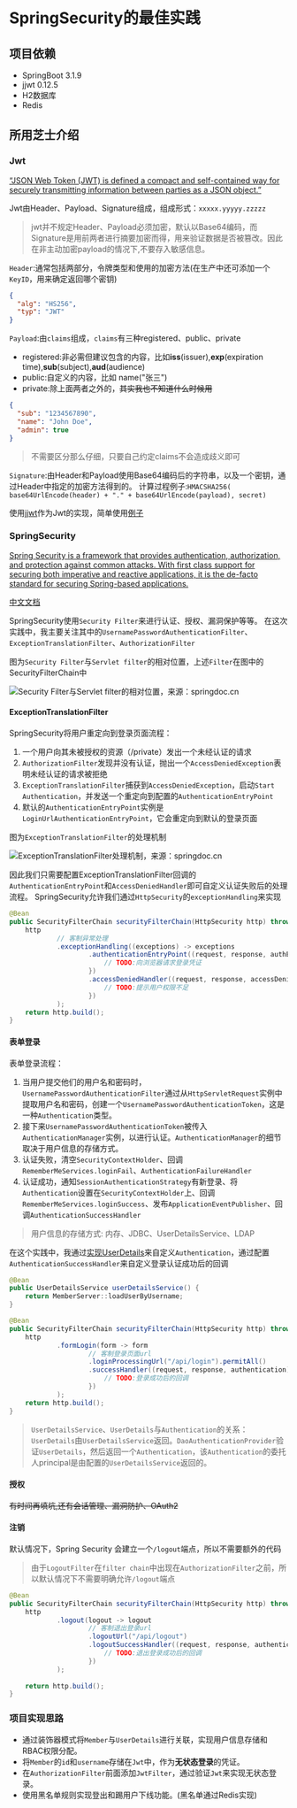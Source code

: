 # SpringSecurity的最佳实践

## 项目依赖
- SpringBoot 3.1.9
- jjwt 0.12.5
- H2数据库
- Redis

## 所用芝士介绍

### Jwt
[“JSON Web Token (JWT) is defined a compact and self-contained way for securely transmitting information between parties as a JSON object.”](https://jwt.io/introduction)

Jwt由Header、Payload、Signature组成，组成形式：`xxxxx.yyyyy.zzzzz`
> jwt并不规定Header、Payload必须加密，默认以Base64编码，而Signature是用前两者进行摘要加密而得，用来验证数据是否被篡改。因此在非主动加密payload的情况下,不要存入敏感信息。

`Header`:通常包括两部分，令牌类型和使用的加密方法(在生产中还可添加一个`KeyID`，用来确定返回哪个密钥)
```json
{
  "alg": "HS256",
  "typ": "JWT"
}
```
`Payload`:由`claims`组成，`claims`有三种registered、public、private
- registered:非必需但建议包含的内容，比如**iss**(issuer),**exp**(expiration time),**sub**(subject),**aud**(audience)
- public:自定义的内容，比如 name("张三")
- private:除上面两者之外的，~~其实我也不知道什么时候用~~
```json
{  
  "sub": "1234567890",  
  "name": "John Doe",  
  "admin": true  
}
```
> 不需要区分那么仔细，只要自己约定claims不会造成歧义即可

`Signature`:由Header和Payload使用Base64编码后的字符串，以及一个密钥，通过Header中指定的加密方法得到的。
计算过程例子:`HMACSHA256( base64UrlEncode(header) + "." + base64UrlEncode(payload), secret)`

使用[jjwt](https://github.com/jwtk/jjwt)作为Jwt的实现，简单使用[例子](https://github.com/maifuwa/BestPractices/blob/master/SpringSecurityDemo/src/test/java/org/bigboss/springsecuritydemo/JwtTest.java)

### SpringSecurity
[Spring Security is a framework that provides authentication, authorization, and protection against common attacks. With first class support for securing both imperative and reactive applications, it is the de-facto standard for securing Spring-based applications.](https://spring.io/projects/spring-security#learn)

[中文文档](https://springdoc.cn/spring-security/)

SpringSecurity使用`Security Filter`来进行认证、授权、漏洞保护等等。
在这次实践中，我主要关注其中的`UsernamePasswordAuthenticationFilter`、`ExceptionTranslationFilter`、`AuthorizationFilter`

图为`Security Filter`与`Servlet filter`的相对位置，上述`Filter`在图中的SecurityFilterChain中

![Security Filter与Servlet filter的相对位置，来源：springdoc.cn](images/SecurityFilter.png)

#### ExceptionTranslationFilter
SpringSecurity将用户重定向到登录页面流程：
1. 一个用户向其未被授权的资源（/private）发出一个未经认证的请求
2. `AuthorizationFilter`发现并没有认证，抛出一个`AccessDeniedException`表明未经认证的请求被拒绝
3. `ExceptionTranslationFilter`捕获到`AccessDeniedException`，启动`Start Authentication`，并发送一个重定向到配置的`AuthenticationEntryPoint`
4. 默认的`AuthenticationEntryPoint`实例是`LoginUrlAuthenticationEntryPoint`，它会重定向到默认的登录页面

图为`ExceptionTranslationFilter`的处理机制

![ExceptionTranslationFilter处理机制，来源：springdoc.cn](images/ExceptionTranslationFilter.png)

因此我们只需要配置ExceptionTranslationFilter回调的`AuthenticationEntryPoint`和`AccessDeniedHandler`即可自定义认证失败后的处理流程。
SpringSecurity允许我们通过`HttpSecurity`的`exceptionHandling`来实现
```java
@Bean
public SecurityFilterChain securityFilterChain(HttpSecurity http) throws Exception {
    http
            // 客制异常处理
            .exceptionHandling((exceptions) -> exceptions
                    .authenticationEntryPoint((request, response, authException) -> {
                        // TODO:向浏览器请求登录凭证
                    })
                    .accessDeniedHandler((request, response, accessDeniedException) -> {
                        // TODO:提示用户权限不足
                    })
            );
    return http.build();
}
```

#### 表单登录
表单登录流程：
1. 当用户提交他们的用户名和密码时，`UsernamePasswordAuthenticationFilter`通过从`HttpServletRequest`实例中提取用户名和密码，创建一个`UsernamePasswordAuthenticationToken`，这是一种`Authentication`类型。
2. 接下来`UsernamePasswordAuthenticationToken`被传入`AuthenticationManager`实例，以进行认证。`AuthenticationManager`的细节取决于用户信息的存储方式。
3. 认证失败，清空`SecurityContextHolder`、回调`RememberMeServices.loginFail`、`AuthenticationFailureHandler`
4. 认证成功，通知`SessionAuthenticationStrategy`有新登录、将`Authentication`设置在`SecurityContextHolder`上、回调`RememberMeServices.loginSuccess`、发布`ApplicationEventPublisher`、回调`AuthenticationSuccessHandler`
> 用户信息的存储方式: 内存、JDBC、UserDetailsService、LDAP

在这个实践中，我通过[实现UserDetails](https://github.com/maifuwa/BestPractices/blob/master/SpringSecurityDemo/src/main/java/org/bigboss/springsecuritydemo/domain/MemberDetails.java)来自定义`Authentication`，通过配置`AuthenticationSuccessHandler`来自定义登录认证成功后的回调
```java
@Bean
public UserDetailsService userDetailsService() {
    return MemberServer::loadUserByUsername;
}

@Bean
public SecurityFilterChain securityFilterChain(HttpSecurity http) throws Exception {
    http
            .formLogin(form -> form
                    // 客制登录页面url
                    .loginProcessingUrl("/api/login").permitAll()
                    .successHandler((request, response, authentication) -> {
                        // TODO:登录成功后的回调
                    })
            );
    return http.build();
}
```
> `UserDetailsService`、`UserDetails`与`Authentication`的关系：`UserDetails`由`UserDetailsService`返回。`DaoAuthenticationProvider`验证`UserDetails`，然后返回一个`Authentication`，该`Authentication`的委托人principal是由配置的`UserDetailsService`返回的。

#### 授权
~~有时间再填坑,还有会话管理、漏洞防护、OAuth2~~

#### 注销
默认情况下，Spring Security 会建立一个`/logout`端点，所以不需要额外的代码
>由于`LogoutFilter`在`filter chain`中出现在`AuthorizationFilter`之前，所以默认情况下不需要明确允许`/logout`端点
```java
@Bean
public SecurityFilterChain securityFilterChain(HttpSecurity http) throws Exception {
    http
            .logout(logout -> logout
                    // 客制退出登录url
                    .logoutUrl("/api/logout")
                    .logoutSuccessHandler((request, response, authentication) -> {
                        // TODO:退出登录成功后的回调
                    })
            );
           
    return http.build();
}
```
### 项目实现思路
- 通过装饰器模式将`Member`与`UserDetails`进行关联，实现用户信息存储和RBAC权限分配。
- 将`Member`的`id`和`username`存储在`Jwt`中，作为**无状态登录**的凭证。
- 在`AuthorizationFilter`前面添加`JwtFilter`，通过验证`Jwt`来实现无状态登录。
- 使用黑名单规则实现登出和踢用户下线功能。(黑名单通过Redis实现)


